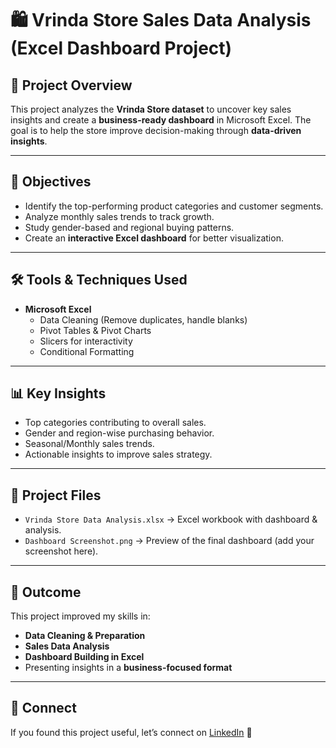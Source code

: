 # 🛍️ Vrinda Store Sales Data Analysis (Excel Dashboard Project)  

## 📌 Project Overview  
This project analyzes the **Vrinda Store dataset** to uncover key sales insights and create a **business-ready dashboard** in Microsoft Excel. The goal is to help the store improve decision-making through **data-driven insights**.  

---

## 🎯 Objectives  
- Identify the top-performing product categories and customer segments.  
- Analyze monthly sales trends to track growth.  
- Study gender-based and regional buying patterns.  
- Create an **interactive Excel dashboard** for better visualization.  

---

## 🛠️ Tools & Techniques Used  
- **Microsoft Excel**  
  - Data Cleaning (Remove duplicates, handle blanks)  
  - Pivot Tables & Pivot Charts  
  - Slicers for interactivity  
  - Conditional Formatting  

---

## 📊 Key Insights  
- Top categories contributing to overall sales.  
- Gender and region-wise purchasing behavior.  
- Seasonal/Monthly sales trends.  
- Actionable insights to improve sales strategy.  

---

## 📂 Project Files  
- `Vrinda Store Data Analysis.xlsx` → Excel workbook with dashboard & analysis.  
- `Dashboard Screenshot.png` → Preview of the final dashboard (add your screenshot here).  

---

## 🚀 Outcome  
This project improved my skills in:  
- **Data Cleaning & Preparation**  
- **Sales Data Analysis**  
- **Dashboard Building in Excel**  
- Presenting insights in a **business-focused format**  

---

## 🔗 Connect  
If you found this project useful, let’s connect on [LinkedIn](your-linkedin-url) 🤝  
